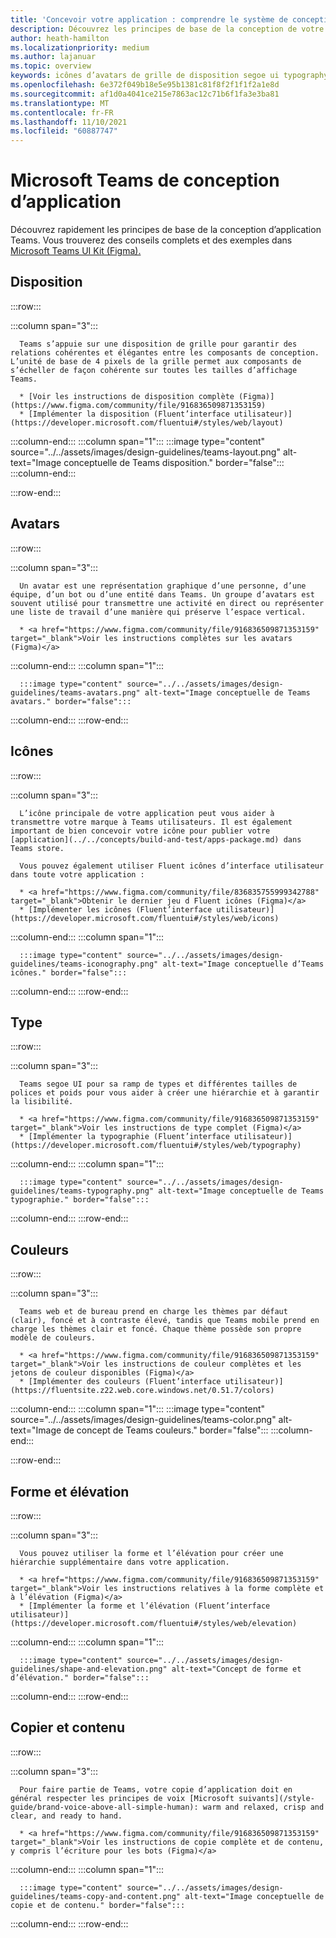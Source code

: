 ```yaml
---
title: 'Concevoir votre application : comprendre le système de conception'
description: Découvrez les principes de base de la conception de votre application Microsoft Teams, notamment les avatars, la disposition, les icônes, le jeu de couleurs, etc.
author: heath-hamilton
ms.localizationpriority: medium
ms.author: lajanuar
ms.topic: overview
keywords: icônes d’avatars de grille de disposition segoe ui typography
ms.openlocfilehash: 6e372f049b18e5e95b1381c81f8f2f1f1f2a1e8d
ms.sourcegitcommit: af1d0a4041ce215e7863ac12c71b6f1fa3e3ba81
ms.translationtype: MT
ms.contentlocale: fr-FR
ms.lasthandoff: 11/10/2021
ms.locfileid: "60887747"
---
```

# <a name="microsoft-teams-app-design-system"></a>Microsoft Teams de conception d’application

Découvrez rapidement les principes de base de la conception d’application Teams. Vous trouverez des conseils complets et des exemples dans <a href="https://www.figma.com/community/file/916836509871353159" target="_blank">Microsoft Teams UI Kit (Figma).</a>

## <a name="layout"></a>Disposition

:::row:::

   :::column span="3":::

      Teams s’appuie sur une disposition de grille pour garantir des relations cohérentes et élégantes entre les composants de conception. L’unité de base de 4 pixels de la grille permet aux composants de s’écheller de façon cohérente sur toutes les tailles d’affichage Teams.

      * [Voir les instructions de disposition complète (Figma)](https://www.figma.com/community/file/916836509871353159)
      * [Implémenter la disposition (Fluent’interface utilisateur)](https://developer.microsoft.com/fluentui#/styles/web/layout)

   :::column-end:::
   :::column span="1":::
      :::image type="content" source="../../assets/images/design-guidelines/teams-layout.png" alt-text="Image conceptuelle de Teams disposition." border="false":::
   :::column-end:::

:::row-end:::

## <a name="avatars"></a>Avatars

:::row:::

   :::column span="3":::

      Un avatar est une représentation graphique d’une personne, d’une équipe, d’un bot ou d’une entité dans Teams. Un groupe d’avatars est souvent utilisé pour transmettre une activité en direct ou représenter une liste de travail d’une manière qui préserve l’espace vertical. 

      * <a href="https://www.figma.com/community/file/916836509871353159" target="_blank">Voir les instructions complètes sur les avatars (Figma)</a>

   :::column-end:::
   :::column span="1":::

      :::image type="content" source="../../assets/images/design-guidelines/teams-avatars.png" alt-text="Image conceptuelle de Teams avatars." border="false":::

   :::column-end:::
:::row-end:::

## <a name="icons"></a>Icônes

:::row:::

   :::column span="3":::

      L’icône principale de votre application peut vous aider à transmettre votre marque à Teams utilisateurs. Il est également important de bien concevoir votre icône pour publier votre [application](../../concepts/build-and-test/apps-package.md) dans Teams store.

      Vous pouvez également utiliser Fluent icônes d’interface utilisateur dans toute votre application :

      * <a href="https://www.figma.com/community/file/836835755999342788" target="_blank">Obtenir le dernier jeu d Fluent icônes (Figma)</a>
      * [Implémenter les icônes (Fluent’interface utilisateur)](https://developer.microsoft.com/fluentui#/styles/web/icons)

   :::column-end:::
   :::column span="1":::

      :::image type="content" source="../../assets/images/design-guidelines/teams-iconography.png" alt-text="Image conceptuelle d’Teams icônes." border="false":::

   :::column-end:::
:::row-end:::

## <a name="type"></a>Type

:::row:::

   :::column span="3":::

      Teams segoe UI pour sa ramp de types et différentes tailles de polices et poids pour vous aider à créer une hiérarchie et à garantir la lisibilité.

      * <a href="https://www.figma.com/community/file/916836509871353159" target="_blank">Voir les instructions de type complet (Figma)</a>
      * [Implémenter la typographie (Fluent’interface utilisateur)](https://developer.microsoft.com/fluentui#/styles/web/typography)

   :::column-end:::
   :::column span="1":::

      :::image type="content" source="../../assets/images/design-guidelines/teams-typography.png" alt-text="Image conceptuelle de Teams typographie." border="false":::

   :::column-end:::
:::row-end:::

## <a name="colors"></a>Couleurs

:::row:::

   :::column span="3":::

      Teams web et de bureau prend en charge les thèmes par défaut (clair), foncé et à contraste élevé, tandis que Teams mobile prend en charge les thèmes clair et foncé. Chaque thème possède son propre modèle de couleurs.

      * <a href="https://www.figma.com/community/file/916836509871353159" target="_blank">Voir les instructions de couleur complètes et les jetons de couleur disponibles (Figma)</a>
      * [Implémenter des couleurs (Fluent’interface utilisateur)](https://fluentsite.z22.web.core.windows.net/0.51.7/colors)

   :::column-end:::
   :::column span="1":::
      :::image type="content" source="../../assets/images/design-guidelines/teams-color.png" alt-text="Image de concept de Teams couleurs." border="false":::
   :::column-end:::

:::row-end:::

## <a name="shape-and-elevation"></a>Forme et élévation

:::row:::

   :::column span="3":::

      Vous pouvez utiliser la forme et l’élévation pour créer une hiérarchie supplémentaire dans votre application. 

      * <a href="https://www.figma.com/community/file/916836509871353159" target="_blank">Voir les instructions relatives à la forme complète et à l’élévation (Figma)</a>
      * [Implémenter la forme et l’élévation (Fluent’interface utilisateur)](https://developer.microsoft.com/fluentui#/styles/web/elevation)

   :::column-end:::
   :::column span="1":::

      :::image type="content" source="../../assets/images/design-guidelines/shape-and-elevation.png" alt-text="Concept de forme et d’élévation." border="false":::

   :::column-end:::
:::row-end:::

## <a name="copy-and-content"></a>Copier et contenu

:::row:::

   :::column span="3":::

      Pour faire partie de Teams, votre copie d’application doit en général respecter les principes de voix [Microsoft suivants](/style-guide/brand-voice-above-all-simple-human): warm and relaxed, crisp and clear, and ready to hand.

      * <a href="https://www.figma.com/community/file/916836509871353159" target="_blank">Voir les instructions de copie complète et de contenu, y compris l’écriture pour les bots (Figma)</a>

   :::column-end:::
   :::column span="1":::

      :::image type="content" source="../../assets/images/design-guidelines/teams-copy-and-content.png" alt-text="Image conceptuelle de copie et de contenu." border="false":::

   :::column-end:::
:::row-end:::
